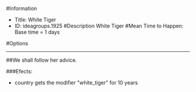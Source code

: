 #Information
 - Title: White Tiger
 - ID: ideagroups.1925
#Description
White Tiger
#Mean Time to Happen:
Base time = 1 days

#Options

___
##We shall follow her advice.

###Efects:<ul><li>country gets the modifier "white_tiger" for 10 years</li></ul>
